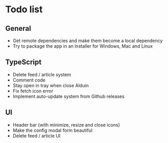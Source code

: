 # Todo list
## General
* Get remote dependencies and make them become a local dependency
* Try to package the app in an installer for Windows, Mac and Linux

## TypeScript
* Delete feed / article system
* Comment code
* Stay open in tray when close Alduin
* Fix fetch icon error
* Implement auto-update system from Github releases

## UI
* Header bar (with minimize, resize and close icons)
* Make the config modal form beautiful
* Delete feed / article UI